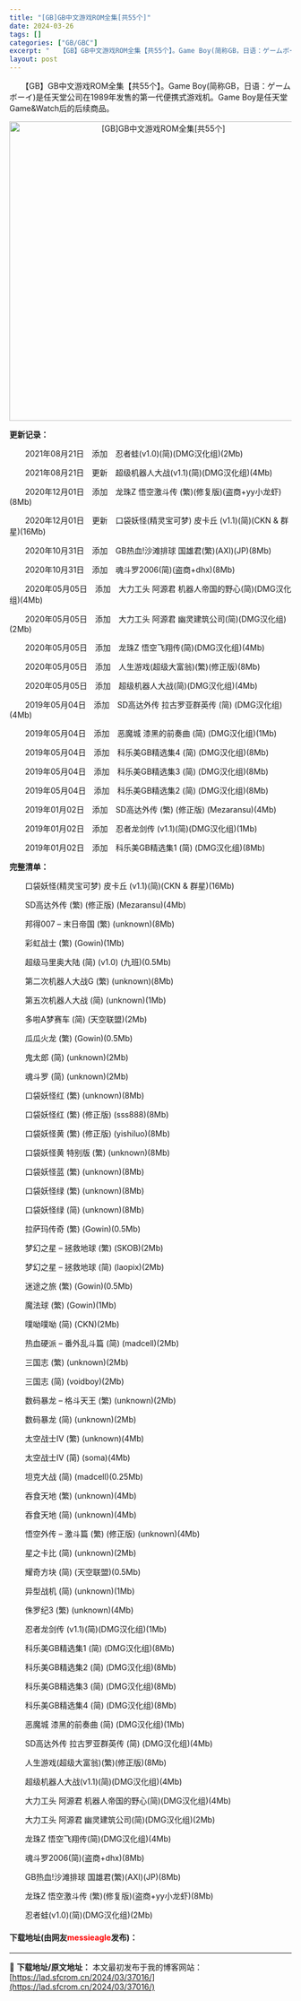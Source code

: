 ```yaml
---
title: "[GB]GB中文游戏ROM全集[共55个]"
date: 2024-03-26
tags: []
categories: ["GB/GBC"]
excerpt: "　　【GB】GB中文游戏ROM全集【共55个】。Game Boy(简称GB，日语：ゲームボーイ)是任天堂公司在1989年发售的第一代便携式游戏机。Game Boy是任天堂Game&amp;Watch后的后续商品。 更新记录： 　　2021年08月21日　添加　忍者蛙(v1.0)(简)(DMG汉化组)&hellip;"
layout: post
---
```


 <p>　　【GB】GB中文游戏ROM全集【共55个】。Game Boy(简称GB，日语：ゲームボーイ)是任天堂公司在1989年发售的第一代便携式游戏机。Game Boy是任天堂Game&amp;Watch后的后续商品。</p> <p align="center"><img align="" border="0" src="https://lad.sfcrom.cn/wp-content/uploads/2024/03/20240326_6602865e9e78a.webp" width="534" alt="[GB]GB中文游戏ROM全集[共55个]" /></p> <p><strong>更新记录：</strong></p> <p>　　2021年08月21日　添加　忍者蛙(v1.0)(简)(DMG汉化组)(2Mb)</p> <p>　　2021年08月21日　更新　超级机器人大战(v1.1)(简)(DMG汉化组)(4Mb)</p> <p>　　2020年12月01日　添加　龙珠Z 悟空激斗传 (繁)(修复版)(盗商+yy小龙虾)(8Mb)</p> <p>　　2020年12月01日　更新　口袋妖怪(精灵宝可梦) 皮卡丘 (v1.1)(简)(CKN &amp; 群星)(16Mb)</p> <p>　　2020年10月31日　添加　GB热血!沙滩排球 国雄君(繁)(AXI)(JP)(8Mb)</p> <p>　　2020年10月31日　添加　魂斗罗2006(简)(盗商+dhx)(8Mb)</p> <p>　　2020年05月05日　添加　大力工头 阿源君 机器人帝国的野心(简)(DMG汉化组)(4Mb)</p> <p>　　2020年05月05日　添加　大力工头 阿源君 幽灵建筑公司(简)(DMG汉化组)(2Mb)</p> <p>　　2020年05月05日　添加　龙珠Z 悟空飞翔传(简)(DMG汉化组)(4Mb)</p> <p>　　2020年05月05日　添加　人生游戏(超级大富翁)(繁)(修正版)(8Mb)</p> <p>　　2020年05月05日　添加　超级机器人大战(简)(DMG汉化组)(4Mb)</p> <p>　　2019年05月04日　添加　SD高达外传 拉古罗亚群英传 (简) (DMG汉化组)(4Mb)</p> <p>　　2019年05月04日　添加　恶魔城 漆黑的前奏曲 (简) (DMG汉化组)(1Mb)</p> <p>　　2019年05月04日　添加　科乐美GB精选集4 (简) (DMG汉化组)(8Mb)</p> <p>　　2019年05月04日　添加　科乐美GB精选集3 (简) (DMG汉化组)(8Mb)</p> <p>　　2019年05月04日　添加　科乐美GB精选集2 (简) (DMG汉化组)(8Mb)</p> <p>　　2019年01月02日　添加　SD高达外传 (繁) (修正版) (Mezaransu)(4Mb)</p> <p>　　2019年01月02日　添加　忍者龙剑传 (v1.1)(简)(DMG汉化组)(1Mb)</p> <p>　　2019年01月02日　添加　科乐美GB精选集1 (简) (DMG汉化组)(8Mb)</p> <p><strong>完整清单：</strong></p> <p>　　口袋妖怪(精灵宝可梦) 皮卡丘 (v1.1)(简)(CKN &amp; 群星)(16Mb)</p> <p>　　SD高达外传 (繁) (修正版) (Mezaransu)(4Mb)</p> <p>　　邦得007 &ndash; 末日帝国 (繁) (unknown)(8Mb)</p> <p>　　彩虹战士 (繁) (Gowin)(1Mb)</p> <p>　　超级马里奥大陆 (简) (v1.0) (九班)(0.5Mb)</p> <p>　　第二次机器人大战G (繁) (unknown)(8Mb)</p> <p>　　第五次机器人大战 (简) (unknown)(1Mb)</p> <p>　　多啦A梦赛车 (简) (天空联盟)(2Mb)</p> <p>　　瓜瓜火龙 (繁) (Gowin)(0.5Mb)</p> <p>　　鬼太郎 (简) (unknown)(2Mb)</p> <p>　　魂斗罗 (简) (unknown)(2Mb)</p> <p>　　口袋妖怪红 (繁) (unknown)(8Mb)</p> <p>　　口袋妖怪红 (繁) (修正版) (sss888)(8Mb)</p> <p>　　口袋妖怪黄 (繁) (修正版) (yishiluo)(8Mb)</p> <p>　　口袋妖怪黄 特别版 (繁) (unknown)(8Mb)</p> <p>　　口袋妖怪蓝 (繁) (unknown)(8Mb)</p> <p>　　口袋妖怪绿 (繁) (unknown)(8Mb)</p> <p>　　口袋妖怪绿 (简) (unknown)(8Mb)</p> <p>　　拉萨玛传奇 (繁) (Gowin)(0.5Mb)</p> <p>　　梦幻之星 &ndash; 拯救地球 (繁) (SKOB)(2Mb)</p> <p>　　梦幻之星 &ndash; 拯救地球 (简) (laopix)(2Mb)</p> <p>　　迷途之旅 (繁) (Gowin)(0.5Mb)</p> <p>　　魔法球 (繁) (Gowin)(1Mb)</p> <p>　　噗呦噗呦 (简) (CKN)(2Mb)</p> <p>　　热血硬派 &ndash; 番外乱斗篇 (简) (madcell)(2Mb)</p> <p>　　三国志 (繁) (unknown)(2Mb)</p> <p>　　三国志 (简) (voidboy)(2Mb)</p> <p>　　数码暴龙 &ndash; 格斗天王 (繁) (unknown)(2Mb)</p> <p>　　数码暴龙 (简) (unknown)(2Mb)</p> <p>　　太空战士IV (繁) (unknown)(4Mb)</p> <p>　　太空战士IV (简) (soma)(4Mb)</p> <p>　　坦克大战 (简) (madcell)(0.25Mb)</p> <p>　　吞食天地 (繁) (unknown)(4Mb)</p> <p>　　吞食天地 (简) (unknown)(4Mb)</p> <p>　　悟空外传 &ndash; 激斗篇 (繁) (修正版) (unknown)(4Mb)</p> <p>　　星之卡比 (简) (unknown)(2Mb)</p> <p>　　耀奇方块 (简) (天空联盟)(0.5Mb)</p> <p>　　异型战机 (简) (unknown)(1Mb)</p> <p>　　侏罗纪3 (繁) (unknown)(4Mb)</p> <p>　　忍者龙剑传 (v1.1)(简)(DMG汉化组)(1Mb)</p> <p>　　科乐美GB精选集1 (简) (DMG汉化组)(8Mb)</p> <p>　　科乐美GB精选集2 (简) (DMG汉化组)(8Mb)</p> <p>　　科乐美GB精选集3 (简) (DMG汉化组)(8Mb)</p> <p>　　科乐美GB精选集4 (简) (DMG汉化组)(8Mb)</p> <p>　　恶魔城 漆黑的前奏曲 (简) (DMG汉化组)(1Mb)</p> <p>　　SD高达外传 拉古罗亚群英传 (简) (DMG汉化组)(4Mb)</p> <p>　　人生游戏(超级大富翁)(繁)(修正版)(8Mb)</p> <p>　　超级机器人大战(v1.1)(简)(DMG汉化组)(4Mb)</p> <p>　　大力工头 阿源君 机器人帝国的野心(简)(DMG汉化组)(4Mb)</p> <p>　　大力工头 阿源君 幽灵建筑公司(简)(DMG汉化组)(2Mb)</p> <p>　　龙珠Z 悟空飞翔传(简)(DMG汉化组)(4Mb)</p> <p>　　魂斗罗2006(简)(盗商+dhx)(8Mb)</p> <p>　　GB热血!沙滩排球 国雄君(繁)(AXI)(JP)(8Mb)</p> <p>　　龙珠Z 悟空激斗传 (繁)(修复版)(盗商+yy小龙虾)(8Mb)</p> <p>　　忍者蛙(v1.0)(简)(DMG汉化组)(2Mb)</p> <p><h4>下载地址(由网友<font color="red">messieagle</font>发布)：</h4></p> 

---
📖 **下载地址/原文地址：** 本文最初发布于我的博客网站：[https://lad.sfcrom.cn/2024/03/37016/](https://lad.sfcrom.cn/2024/03/37016/)
